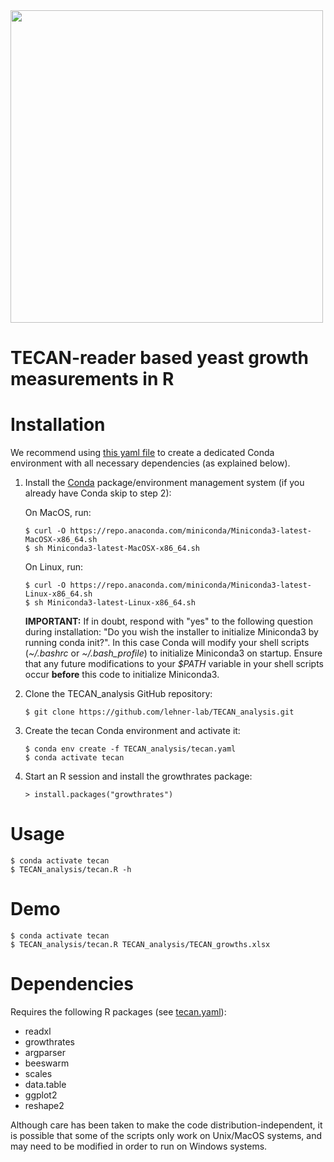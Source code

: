 <img src="https://github.com/lehner-lab/TECAN_analysis/blob/main/yeast.png" width="500">


TECAN-reader based yeast growth measurements in R
=================================================

# Installation

We recommend using [this yaml file](tecan.yaml) to create a dedicated Conda environment with all necessary dependencies (as explained below).

1. Install the [Conda](https://docs.conda.io/) package/environment management system (if you already have Conda skip to step 2):

   On MacOS, run:
   ```
   $ curl -O https://repo.anaconda.com/miniconda/Miniconda3-latest-MacOSX-x86_64.sh
   $ sh Miniconda3-latest-MacOSX-x86_64.sh
   ```
   On Linux, run:
   ```
   $ curl -O https://repo.anaconda.com/miniconda/Miniconda3-latest-Linux-x86_64.sh
   $ sh Miniconda3-latest-Linux-x86_64.sh
   ```

   **IMPORTANT:** If in doubt, respond with "yes" to the following question during installation: "Do you wish the installer to initialize Miniconda3 by running conda init?". In this case Conda will modify your shell scripts (*~/.bashrc* or *~/.bash_profile*) to initialize Miniconda3 on startup. Ensure that any future modifications to your *$PATH* variable in your shell scripts occur **before** this code to initialize Miniconda3.

2. Clone the TECAN_analysis GitHub repository:
   ```
   $ git clone https://github.com/lehner-lab/TECAN_analysis.git
   ```

3. Create the tecan Conda environment and activate it:
   ```
   $ conda env create -f TECAN_analysis/tecan.yaml
   $ conda activate tecan
   ```

4. Start an R session and install the growthrates package:
   ```
   > install.packages("growthrates")
   ```
   
# Usage
   ```
   $ conda activate tecan
   $ TECAN_analysis/tecan.R -h
   ```
   
# Demo
   ```
   $ conda activate tecan
   $ TECAN_analysis/tecan.R TECAN_analysis/TECAN_growths.xlsx
   ```

# Dependencies

Requires the following R packages (see [tecan.yaml](tecan.yaml)):
* readxl
* growthrates
* argparser
* beeswarm
* scales
* data.table
* ggplot2
* reshape2
  
Although care has been taken to make the code distribution-independent, it is possible that some of the scripts only work on Unix/MacOS systems, and may need to be modified in order to run on Windows systems.
